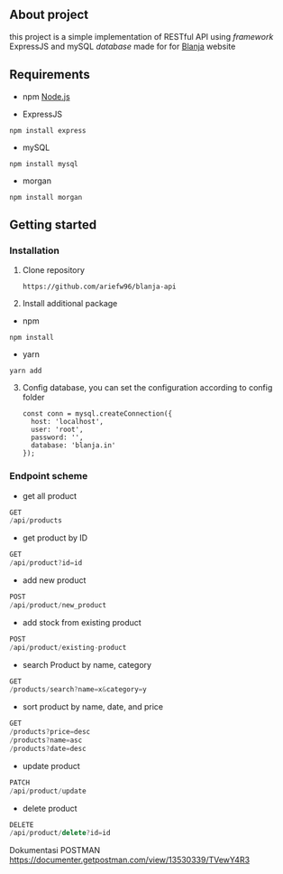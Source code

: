 ## About project

this project is a simple implementation of RESTful API using *framework* ExpressJS and mySQL *database* made for for [Blanja](blanja-arief-project.netlify.app) website

## Requirements

- npm [Node.js](https://nodejs.org/en/download/)
* ExpressJS

```
npm install express
```

* mySQL

```
npm install mysql
```

* morgan

```
npm install morgan
```



## Getting started

### Installation

1. Clone repository
   
   ```
   https://github.com/ariefw96/blanja-api
   ```

2.  Install additional package
   
   * npm
   
   ```
   npm install
   ```
   
   * yarn
   
   ```
   yarn add
   ```

3. Config database, you can set the configuration according to config folder
   
   ```
   const conn = mysql.createConnection({
     host: 'localhost',
     user: 'root',
     password: '',
     database: 'blanja.in'
   });
   ```

### Endpoint scheme

- get all product

```js
GET
/api/products
```

- get product by ID

```js
GET
/api/product?id=id
```

- add new product

```js
POST
/api/product/new_product
```
- add stock from existing product

```js
POST
/api/product/existing-product
```

- search Product by name, category

```js
GET
/products/search?name=x&category=y
```

- sort product by name, date, and price

```js
GET
/products?price=desc 
/products?name=asc 
/products?date=desc 
```


- update product

```js
PATCH
/api/product/update
```

- delete product

```js
DELETE
/api/product/delete?id=id
```

Dokumentasi POSTMAN https://documenter.getpostman.com/view/13530339/TVewY4R3

